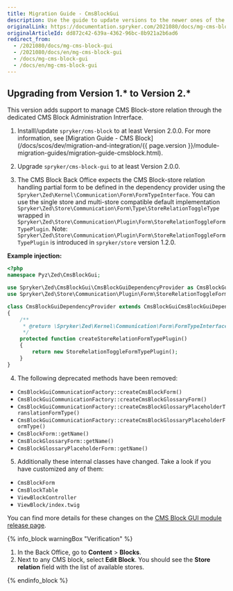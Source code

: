 ```yaml
---
title: Migration Guide - CmsBlockGui
description: Use the guide to update versions to the newer ones of the CMS Block GUI module.
originalLink: https://documentation.spryker.com/2021080/docs/mg-cms-block-gui
originalArticleId: dd872c42-639a-4362-96bc-8b921a2b6ad6
redirect_from:
  - /2021080/docs/mg-cms-block-gui
  - /2021080/docs/en/mg-cms-block-gui
  - /docs/mg-cms-block-gui
  - /docs/en/mg-cms-block-gui
---
```


## Upgrading from Version 1.* to Version 2.*

This version adds support to manage CMS Block-store relation through the dedicated CMS Block Administration Intrerface.

1. Installl/update `spryker/cms-block` to at least Version 2.0.0. For more information, see [Migration Guide - CMS Block](/docs/scos/dev/migration-and-integration/{{ page.version }}/module-migration-guides/migration-guide-cmsblock.html).

2. Upgrade `spryker/cms-block-gui` to at least Version 2.0.0.

3. The CMS Block Back Office expects the CMS Block-store relation handling partial form to be defined in the dependency provider using the `Spryker\Zed\Kernel\Communication\Form\FormTypeInterface`. You can use the single store and multi-store compatible default implementation `Spryker\Zed\Store\Communication\Form\Type\StoreRelationToggleType` wrapped in `Spryker\Zed\Store\Communication\Plugin\Form\StoreRelationToggleFormTypePlugin`. Note: `Spryker\Zed\Store\Communication\Plugin\Form\StoreRelationToggleFormTypePlugin` is introduced in `spryker/store` version 1.2.0.

**Example injection:**
    
```php
<?php
namespace Pyz\Zed\CmsBlockGui;

use Spryker\Zed\CmsBlockGui\CmsBlockGuiDependencyProvider as CmsBlockGuiCmsBlockGuiDependencyProvider;
use Spryker\Zed\Store\Communication\Plugin\Form\StoreRelationToggleFormTypePlugin;

class CmsBlockGuiDependencyProvider extends CmsBlockGuiCmsBlockGuiDependencyProvider
{
    /**
     * @return \Spryker\Zed\Kernel\Communication\Form\FormTypeInterface
     */
    protected function createStoreRelationFormTypePlugin()
    {
        return new StoreRelationToggleFormTypePlugin();
    }
}
```

4. The following deprecated methods have been removed:
* `CmsBlockGuiCommunicationFactory::createCmsBlockForm()`
* `CmsBlockGuiCommunicationFactory::createCmsBlockGlossaryForm()`
* `CmsBlockGuiCommunicationFactory::createCmsBlockGlossaryPlaceholderTranslationFormType()`
* `CmsBlockGuiCommunicationFactory::createCmsBlockGlossaryPlaceholderFormType()`
* `CmsBlockForm::getName()`
* `CmsBlockGlossaryForm::getName()`
* `CmsBlockGlossaryPlaceholderForm::getName()`

5. Additionally these internal classes have changed. Take a look if you have customized any of them:
* `CmsBlockForm`
* `CmsBlockTable`
* `ViewBlockController`
* `ViewBlock/index.twig`

You can find more details for these changes on the [CMS Block GUI module release page](https://github.com/spryker/cms-block-gui/releases).

{% info_block warningBox "Verification" %}


1. In the Back Office, go to **Content** > **Blocks**. 
2. Next to any CMS block, select **Edit Block**. You should see the **Store relation** field with the list of available stores.



{% endinfo_block %}



